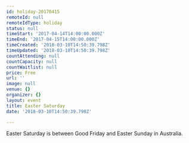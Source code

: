 ```yaml
---
id: holiday-20170415
remoteId: null
remoteIdType: holiday
status: null
timeStart: '2017-04-14T14:00:00.000Z'
timeEnd: '2017-04-15T14:00:00.000Z'
timeCreated: '2018-03-10T14:50:39.798Z'
timeUpdated: '2018-03-10T14:50:39.798Z'
countAttending: null
countCapacity: null
countWaitlist: null
price: Free
url: ''
image: null
venue: {}
organizer: {}
layout: event
title: Easter Saturday
date: '2018-03-10T14:50:39.798Z'

---
```

Easter Saturday is between Good Friday and Easter Sunday in Australia.
